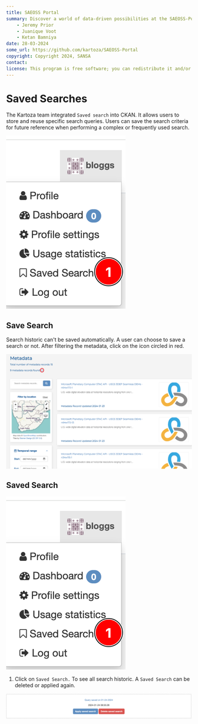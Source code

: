 ```yaml
---
title: SAEOSS Portal
summary: Discover a world of data-driven possibilities at the SAEOSS-Portal, where information converges to empower data sharing and decision-making.
    - Jeremy Prior
    - Juanique Voot
    - Ketan Bamniya
date: 28-03-2024
some_url: https://github.com/kartoza/SAEOSS-Portal
copyright: Copyright 2024, SANSA
contact:
license: This program is free software; you can redistribute it and/or modify it under the terms of the GNU Affero General Public License as published by the Free Software Foundation; either version 3 of the License, or (at your option) any later version.
---
```


# Saved Searches

The Kartoza team integrated `Saved search` into CKAN. It allows users to store and reuse specific search queries. Users 
can save the search criteria for future reference when performing a complex or frequently used search.

![save search](./img/saved-search-1.png)

## Save Search

Search historic can't be saved automatically. A user can choose to save a search or not. 
After filtering the metadata, click on the icon circled in red.

![save search](./img/saved-search-2.png)

## Saved Search

![save search](./img/saved-search-1.png)


1. Click on `Saved Search.`  To see all search historic. A `Saved Search` can be deleted or applied again. 


![save search](./img/saved-search-3.png)
